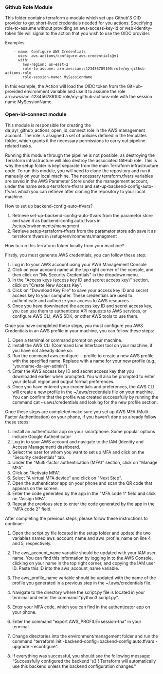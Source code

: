 ### Github Role Module

This folder contains terraform a module which set ups Github'S OID provider to get short-lived credentials needed for you actions. Specifying role-to-assume without providing an aws-access-key-id or web-identity-token file will signal to the action that you wish to use the OIDC provider.

Examples
```
    - name: Configure AWS Credentials
      uses: aws-actions/configure-aws-credentials@v1
      with:
        aws-region: us-east-2
        role-to-assume: arn:aws:iam::123456789100:role/my-github-actions-role
        role-session-name: MySessionName
```

In this example, the Action will load the OIDC token from the GitHub-provided environment variable and use it to assume the role arn:aws:iam::123456789100:role/my-github-actions-role with the session name MySessionName.

### Open-id-connect module

This module is responsible for creating the da_ayr_github_actions_open_id_connect role in the AWS management account. The role is assigned a set of policies defined in the templates folder, which grants it the necessary permissions to carry out pipeline-related tasks.

Running this module through the pipeline is not possible, as destroying the Terraform infrastructure will also destroy the associated GitHub role. This is why the setup folder is kept separate from the main Terraform infrastructure code. To run this module, you will need to clone the repository and run it manually on your local machine. The necessary terraform.tfvars variables are saved in the AWS Parameter Store under the management account, under the name setup-terraform-tfvars and set-up-backend-config-auto-tfvars which you can retrieve after cloning the repository to your local machine.

How to set up backend-config-auto-tfvars?
1. Retrieve set-up-backend-config-auto-tfvars from the parametor store and save it as backend-config.auto.tfvars in /setup/environments/managment
2. Retrieve setup-terraform-tfvars from the parametor store adn save it as terraform.tfvars in
/setup/environments/managment

How to run this terraform folder locally from your machine?

Firstly, you must generate AWS credentials, you can follow these step:

1. Log in to your AWS account using your AWS Management Console
2. Click on your account name at the top right corner of the console, and then click on "My Security Credentials" in the dropdown menu.
3. In the "Access keys (access key ID and secret access key)" section, click on "Create New Access Key".
4. Click on "Download Key File" to save your access key ID and secret access key to your computer. These credentials are used to authenticate and authorize your access to AWS resources.
5. Once you have downloaded the access key ID and secret access key, you can use them to authenticate API requests to AWS services, or configure AWS CLI, AWS SDK, or other AWS tools to use them.

Once you have completed these steps, you must configure you AWS Credentials in an AWS profile in your machine, you can follow these steps:

1. Open a terminal or command prompt on your machine.
2. Install the AWS CLI (Command Line Interface) tool on your machine, if you have not already done so.
3. Run the command aws configure --profile <profile-name> to create a new AWS profile with the specified name. Replace <profile-name> with a name for your new profile (e.g., "yourname-da-ayr-admin").
4. Enter the AWS access key ID and secret access key that you downloaded earlier when prompted. You will also be prompted to enter your default region and output format preferences.
5. Once you have entered your credentials and preferences, the AWS CLI will create a new profile in the ~/.aws/credentials file on your machine. You can confirm that the profile was created successfully by running the command cat ~/.aws/credentials and looking for the new profile section.

Once these steps are completed make sure you set up AWS MFA (Multi-Factor Authentication) on your phone, if you haven't done so already follow these steps:

1. Install an authenticator app on your smartphone. Some popular options include Google Authenticator
2. Log in to your AWS account and navigate to the IAM (Identity and Access Management) dashboard.
3. Select the user for whom you want to set up MFA and click on the "Security credentials" tab.
4. Under the "Multi-factor authentication (MFA)" section, click on "Manage MFA".
5. Click on "Activate MFA".
6. Select "A virtual MFA device" and click on "Next Step".
7. Open the authenticator app on your phone and scan the QR code that appears on the screen.
8. Enter the code generated by the app in the "MFA code 1" field and click on "Assign MFA".
9. Repeat the previous step to enter the code generated by the app in the "MFA code 2" field.

After completing the previous steps, please follow these instructions to continue:

1. Open the script.py file located in the setup folder and update the two variables named aws_account_name and aws_profile_name on line 4 and 5, respectively.

2. The aws_account_name variable should be updated with your IAM user name. You can find this information by logging in to the AWS Console, clicking on your name in the top right corner, and copying the IAM user ID. Paste this ID into the aws_account_name variable.

3. The aws_profile_name variable should be updated with the name of the profile you generated in a previous step in the ~/.aws/credentials file.

4. Navigate to the directory where the script.py file is located in your terminal and enter the command "python3 script.py".

5. Enter your MFA code, which you can find in the authenticator app on your phone.

6. Enter the command "export AWS_PROFILE=session-tna" in your terminal.

7. Change directories into the environment/management folder and run the command "terraform init -backend-config=backend-config.auto.tfvars -upgrade -reconfigure".

8. If everything was successful, you should see the following message: "Successfully configured the backend 's3'! Terraform will automatically use this backend unless the backend configuration changes."
